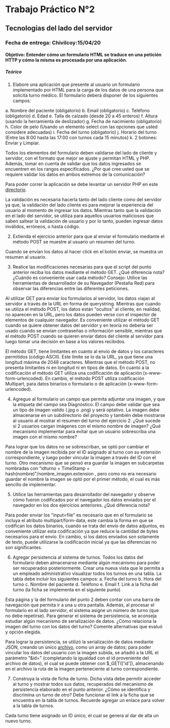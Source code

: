 <h1>Trabajo Práctico N°2</h1>
<h2>Tecnologías del lado del servidor</h2>

<h3>Fecha de entrega: Chivilcoy:15/04/20</h3>

<h4>Objetivo: Entender cómo un formulario HTML se traduce en una petición HTTP y cómo la misma es procesada por una aplicación. </h4>

<h5>Teórico</h5>

1. Elabore una aplicación que presente al usuario un formulario implementado por HTML para la carga de los datos de una persona que solicita turno médico. El formulario deberá disponer de los siguientes campos:

a. Nombre del paciente (obligatorio)
b. Email (obligatorio)
c. Teléfono (obligatorio)
d. Edad
e. Talla de calzado (desde 20 a 45 enteros)
f. Altura (usando la herramienta de deslizador)
g. Fecha de nacimiento (obligatorio)
h. Color de pelo (Usando un elemento select con las opciones que usted considere adecuadas)
i. Fecha del turno (obligatorio)
j. Horario del turno (Entre las 8:00 hasta las 17:00 con turnos cada 15 minutos)
k. 2 botones: Enviar y Limpiar.

Todos los elementos del formulario deben validarse del lado de cliente y servidor, con el formato que mejor se ajuste y permitan HTML y PHP. Además, tomar en cuenta de validar que los datos ingresados se encuentren en los rangos especificados. ¿Por qué cree usted que se requiere validar los datos en ambos extremos de la comunicación?

Para poder correr la aplicación se debe levantar un servidor PHP en este <a href="">directorio</a>.

La validación es necesaria hacerla tanto del lado cliente como del servidor ya que, la validación del lado cliente es para mejorar la experiencia del usuario al momento de ingresar los datos. Mientras tanto que la validación en el lado del servidor, se utiliza para aquellos usuarios maliciosos que saben saltear la validación de usuario y por lo tanto, pueden ingresar datos inválidos, erróneos, o hasta código.

2. Extienda el ejercicio anterior para que al enviar el formulario mediante el método POST se muestre al usuario un resumen del turno.

Cuando se envían los datos al hacer click en el botón enviar, se muestra un resumen al usuario.

3. Realice las modificaciones necesarias para que el script del punto anterior reciba los datos mediante el método GET. ¿Qué diferencia nota? ¿Cuándo es conveniente usar cada método? Consejo: Utilice las herramientas de desarrollador de su Navegador (Pestaña Red) para observar las diferencias entre las diferentes peticiones.

Al utilizar GET para enviar los formularios al servidor, los datos viajan al servidor a través de la URL en forma de querystring. Mientras que cuando se utiliza el método POST, los datos están "ocultos" al cliente, en realidad, no aparecen en la URL, pero los datos pueden verse con el inspector de elementos de cualquier navegador. 
Es conveniente utilizar el método GET cuando se quiere obtener datos del servidor y en teoría no debería ser usado cuando se envían contraseñas o información sensible, mientras que el método POST cuando se quieren enviar datos del cliente al servidor para luego tomar una decisión en base a los valores recibidos.

El método GET, tiene limitantes en cuanto al envío de datos y los caracteres permitidos (código ASCII). Este límite se lo da la URL, ya que tiene una longitud máxima de 2048 caracteres. Mientras que el método POST, no presenta limitantes ni en longitud ni en tipos de datos. En cuanto a la codificación el método GET utiliza una codificación de aplicación (x-www-form-urlencoded). En cambio, el método POST utiliza codificación Multipart, para datos binarios o formulario o de aplicación (x-www-form-urlencoded).


4. Agregue al formulario un campo que permita adjuntar una imagen, y que la etiqueta del campo sea Diagnóstico. El campo debe validar que sea un tipo de imagen valido (.jpg o .png) y será optativo. La imagen debe almacenarse en un subdirectorio del proyecto y también debe mostrarse al usuario al mostrar el resumen del turno del ejercicio 2. ¿Qué sucede si 2 usuarios cargan imágenes con el mismo nombre de imagen? ¿Qué mecanismo implementar para evitar que un usuario sobrescriba una imagen con el mismo nombre?

Para lograr que los datos no se sobrescriban, se optó por cambiar el nombre de la imagen recibida por el ID asignado al turno con su extensión correspondiente, y luego poder vincular la imagen a través del ID con el turno.
Otro mecanismo que se pensó era guardar la imagen en subcarpetas nombradas con “idturno + TimeStamp + hash(nombre)"/nombre_imagen.extension , pero como no era necesario guardar el nombre la imagen se optó por el primer método, el cual es más sencillo de implementar. 

5. Utilice las herramientas para desarrollador del navegador y observe cómo fueron codificados por el navegador los datos enviados por el navegador en los dos ejercicios anteriores. ¿Qué diferencia nota?

Para poder enviar los "input=file" es necesario que en el formulario se incluya el atributo multipart/form-data, este cambia la forma en que se codifican los datos binarios, cuando se trata del envío de datos adjuntos, es conveniente utilizar esta codificación ya que reduce la cantidad de bytes necesarios para el envío.
En cambio, si los datos enviados son solamente de texto, puede utilizarse la codificación inicial ya que las diferencias no son significantes.

6. Agregar persistencia al sistema de turnos. Todos los datos del formulario deben almacenarse mediante algún mecanismo para poder ser recuperados posteriormente. Crear una nueva vista que le permita a un empleado administrativo visualizar todos los turnos en una tabla. La tabla debe incluir los siguientes campos: 
a. Fecha del turno 
b. Hora del turno 
c. Nombre del paciente 
d. Teléfono 
e. Email 
f. Link a la ficha del turno (la ficha se implementa en el siguiente punto) 

Esta página y la del formulario del punto 2 deben contar con una barra de navegación que permita ir a una u otra pantalla. Además, al procesar el formulario en el lado servidor, el sistema asigne un número de turno (que no debe repetirse). Para generar el sistema de persistencia, se aconseja estudiar algún mecanismo de serialización de datos. ¿Cómo relaciona la imagen del turno con los datos del turno? Comente alternativas que evaluó y opción elegida.

Para lograr la persistencia, se utilizó la serialización de datos mediante JSON, creando un único <a href= "turnos.json">archivo</a>, como un array de datos; para poder vincular los datos del usuario con la imagen subida, se añadió a la URL el parámetro "&id=" (completando la igualdad con el id proveniente del archivo de datos), el cual se puede obtener con $_GET(['id']), almacenando en el archivo la ruta de la imagen perteneciente al turno correspondiente.

7. Construya la vista de ficha de turno. Dicha vista debe permitir acceder al turno y mostrar todos sus datos, recuperados del mecanismo de persistencia elaborado en el punto anterior. ¿Cómo se identifica y discrimina un turno de otro? Debe funcionar el link a la ficha que se encuentra en la tabla de turnos. Recuerde agregar un enlace para volver a la tabla de turnos.

Cada turno tiene asignado un ID único, el cual se genera al dar de alta un nuevo turno.


